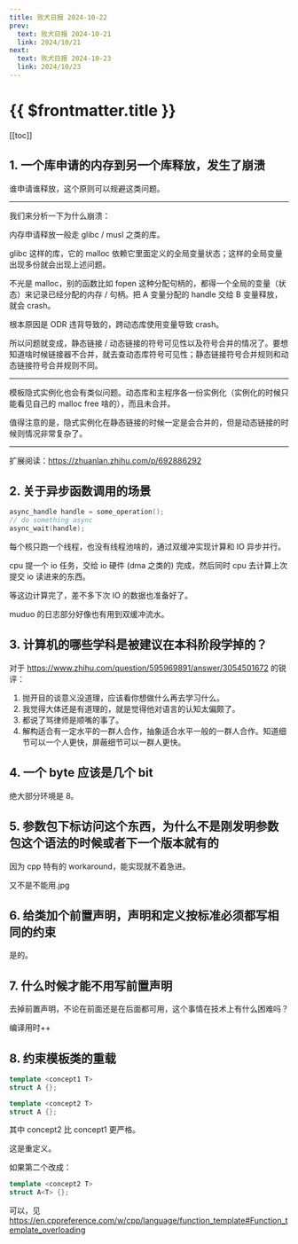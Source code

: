 ```yaml
---
title: 败犬日报 2024-10-22
prev:
  text: 败犬日报 2024-10-21
  link: 2024/10/21
next:
  text: 败犬日报 2024-10-23
  link: 2024/10/23
---
```


# {{ $frontmatter.title }}

[[toc]]

## 1. 一个库申请的内存到另一个库释放，发生了崩溃

谁申请谁释放，这个原则可以规避这类问题。

***

我们来分析一下为什么崩溃：

内存申请释放一般走 glibc / musl 之类的库。

glibc 这样的库，它的 malloc 依赖它里面定义的全局变量状态；这样的全局变量出现多份就会出现上述问题。

不光是 malloc，别的函数比如 fopen 这种分配句柄的，都得一个全局的变量（状态）来记录已经分配的内存 / 句柄。把 A 变量分配的 handle 交给 B 变量释放，就会 crash。

根本原因是 ODR 违背导致的，跨动态库使用变量导致 crash。

所以问题就变成，静态链接 / 动态链接的符号可见性以及符号合并的情况了。要想知道啥时候链接器不合并，就去查动态库符号可见性；静态链接符号合并规则和动态链接符号合并规则不同。

***

模板隐式实例化也会有类似问题。动态库和主程序各一份实例化（实例化的时候只能看见自己的 malloc free 啥的），而且未合并。

值得注意的是，隐式实例化在静态链接的时候一定是会合并的，但是动态链接的时候则情况非常复杂了。

***

扩展阅读：<https://zhuanlan.zhihu.com/p/692886292>

## 2. 关于异步函数调用的场景

```cpp
async_handle handle = some_operation();
// do something async
async_wait(handle);
```

每个核只跑一个线程，也没有线程池啥的，通过双缓冲实现计算和 IO 异步并行。

cpu 提一个 io 任务，交给 io 硬件 (dma 之类的) 完成，然后同时 cpu 去计算上次提交 io 读进来的东西。

等这边计算完了，差不多下次 IO 的数据也准备好了。

muduo 的日志部分好像也有用到双缓冲流水。

## 3. 计算机的哪些学科是被建议在本科阶段学掉的？

对于 <https://www.zhihu.com/question/595969891/answer/3054501672> 的锐评：

1. 抛开目的谈意义没道理，应该看你想做什么再去学习什么。
2. 我觉得大体还是有道理的，就是觉得他对语言的认知太偏颇了。
3. 都说了骂律师是顺嘴的事了。
4. 解构适合有一定水平的一群人合作，抽象适合水平一般的一群人合作。知道细节可以一个人更快，屏蔽细节可以一群人更快。

## 4. 一个 byte 应该是几个 bit

绝大部分环境是 8。

## 5. 参数包下标访问这个东西，为什么不是刚发明参数包这个语法的时候或者下一个版本就有的

因为 cpp 特有的 workaround，能实现就不着急进。

又不是不能用.jpg

## 6. 给类加个前置声明，声明和定义按标准必须都写相同的约束

是的。

## 7. 什么时候才能不用写前置声明

去掉前置声明，不论在前面还是在后面都可用，这个事情在技术上有什么困难吗？

编译用时++

## 8. 约束模板类的重载

```cpp
template <concept1 T>
struct A {};

template <concept2 T>
struct A {};
```

其中 concept2 比 concept1 更严格。

这是重定义。

如果第二个改成：

```cpp
template <concept2 T>
struct A<T> {};
```

可以，见 <https://en.cppreference.com/w/cpp/language/function_template#Function_template_overloading>
